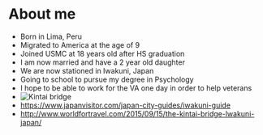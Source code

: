# About me
+ Born in Lima, Peru
+ Migrated to America at the age of 9
+ Joined USMC at 18 years old after HS graduation
+ I am now married and have a 2 year old daughter
+ We are now stationed in Iwakuni, Japan
+ Going to school to pursue my degree in Psychology
+ I hope to be able to work for the VA one day in order to help veterans
+ ![Kintai bridge](https://upload.wikimedia.org/wikipedia/commons/7/7f/Kintai_bridge.jpg)
+ <https://www.japanvisitor.com/japan-city-guides/iwakuni-guide>
+ <http://www.worldfortravel.com/2015/09/15/the-kintai-bridge-lwakuni-japan/>
